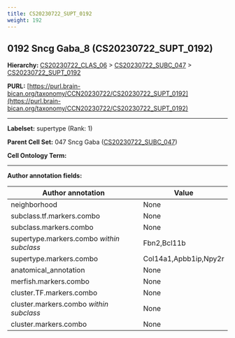 ```yaml
---
title: CS20230722_SUPT_0192
weight: 192
---
```

## 0192 Sncg Gaba_8 (CS20230722_SUPT_0192)
<b>Hierarchy: </b>
[CS20230722_CLAS_06](../CS20230722_CLAS_06) >
[CS20230722_SUBC_047](../CS20230722_SUBC_047) >
[CS20230722_SUPT_0192](../CS20230722_SUPT_0192)

**PURL:** [https://purl.brain-bican.org/taxonomy/CCN20230722/CS20230722_SUPT_0192](https://purl.brain-bican.org/taxonomy/CCN20230722/CS20230722_SUPT_0192)

---


**Labelset:** supertype (Rank: 1)

**Parent Cell Set:** 047 Sncg Gaba ([CS20230722_SUBC_047](../CS20230722_SUBC_047))



**Cell Ontology Term:** 

[MARKER GENES.]: #


---

[TRANSFERRED ANNOTATIONS.]: #


[AUTHOR ANNOTATION FIELDS.]: #


**Author annotation fields:**

| Author annotation | Value |
|-------------------|-------|
|neighborhood|None|
|subclass.tf.markers.combo|None|
|subclass.markers.combo|None|
|supertype.markers.combo _within subclass_|Fbn2,Bcl11b|
|supertype.markers.combo|Col14a1,Apbb1ip,Npy2r|
|anatomical_annotation|None|
|merfish.markers.combo|None|
|cluster.TF.markers.combo|None|
|cluster.markers.combo _within subclass_|None|
|cluster.markers.combo|None|
